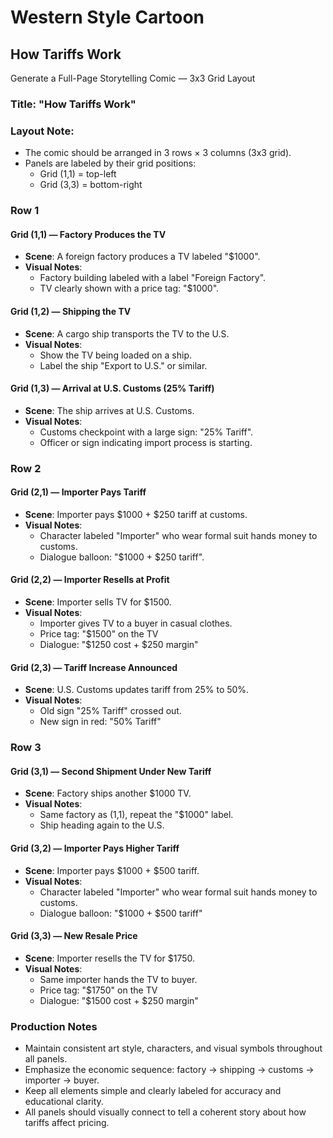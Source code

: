 # Western Style Cartoon

## How Tariffs Work
Generate a Full-Page Storytelling Comic — 3x3 Grid Layout

### Title: "How Tariffs Work"

### Layout Note:
- The comic should be arranged in 3 rows × 3 columns (3x3 grid).
- Panels are labeled by their grid positions:
  - Grid (1,1) = top-left
  - Grid (3,3) = bottom-right

### Row 1

#### Grid (1,1) — Factory Produces the TV
- **Scene**: A foreign factory produces a TV labeled "$1000".
- **Visual Notes**:
  - Factory building labeled with a label "Foreign Factory".
  - TV clearly shown with a price tag: "$1000".

#### Grid (1,2) — Shipping the TV
- **Scene**: A cargo ship transports the TV to the U.S.
- **Visual Notes**:
  - Show the TV being loaded on a ship.
  - Label the ship "Export to U.S." or similar.

#### Grid (1,3) — Arrival at U.S. Customs (25% Tariff)
- **Scene**: The ship arrives at U.S. Customs.
- **Visual Notes**:
  - Customs checkpoint with a large sign: "25% Tariff".
  - Officer or sign indicating import process is starting.

### Row 2

#### Grid (2,1) — Importer Pays Tariff
- **Scene**: Importer pays $1000 + $250 tariff at customs.
- **Visual Notes**:
  - Character labeled "Importer" who wear formal suit hands money to customs.
  - Dialogue balloon: "$1000 + $250 tariff".

#### Grid (2,2) — Importer Resells at Profit
- **Scene**: Importer sells TV for $1500.
- **Visual Notes**:
  - Importer gives TV to a buyer in casual clothes.
  - Price tag: "$1500" on the TV
  - Dialogue: "$1250 cost + $250 margin"

#### Grid (2,3) — Tariff Increase Announced
- **Scene**: U.S. Customs updates tariff from 25% to 50%.
- **Visual Notes**:
  - Old sign "25% Tariff" crossed out.
  - New sign in red: "50% Tariff"

### Row 3

#### Grid (3,1) — Second Shipment Under New Tariff
- **Scene**: Factory ships another $1000 TV.
- **Visual Notes**:
  - Same factory as (1,1), repeat the "$1000" label.
  - Ship heading again to the U.S.

#### Grid (3,2) — Importer Pays Higher Tariff
- **Scene**: Importer pays $1000 + $500 tariff.
- **Visual Notes**:
  - Character labeled "Importer" who wear formal suit hands money to customs.
  - Dialogue balloon: "$1000 + $500 tariff"

#### Grid (3,3) — New Resale Price
- **Scene**: Importer resells the TV for $1750.
- **Visual Notes**:
  - Same importer hands the TV to buyer.
  - Price tag: "$1750" on the TV
  - Dialogue: "$1500 cost + $250 margin"

### Production Notes
- Maintain consistent art style, characters, and visual symbols throughout all panels.
- Emphasize the economic sequence: factory → shipping → customs → importer → buyer.
- Keep all elements simple and clearly labeled for accuracy and educational clarity.
- All panels should visually connect to tell a coherent story about how tariffs affect pricing.

